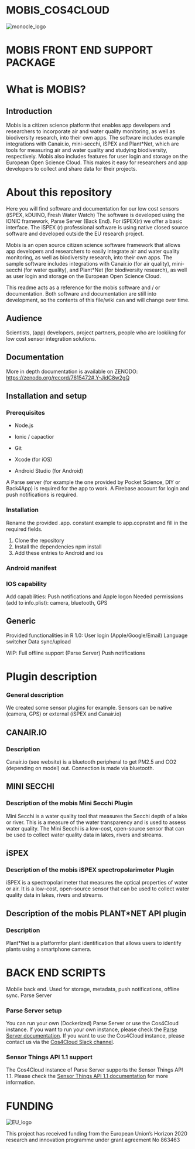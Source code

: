 # MOBIS_COS4CLOUD
![monocle_logo](https://cos4cloud-eosc.eu/wp-content/uploads/2020/07/logo-cos4cloud-middle.png)


# MOBIS FRONT END SUPPORT PACKAGE


# What is MOBIS?


## Introduction
Mobis is a citizen science platform that enables app developers and researchers to incorporate air and water quality monitoring, as well as biodiversity research, into their own apps. The software includes example integrations with Canair.io, mini-secchi, iSPEX and Plant*Net, which are tools for measuring air and water quality and studying biodiversity, respectively. 
Mobis also includes features for user login and storage on the European Open Science Cloud. This makes it easy for researchers and app developers to collect and share data for their projects.


# About this repository

Here you will find software and documentation for our low cost sensors (iSPEX, kDUINO, Fresh Water Watch)
The software is developed using the IONIC framework, Parse Server (Back End). 
For iSPEX(r) we offer a basic interface. The iSPEX (r) professional software is using native closed source software and developed outside the EU research project. 


Mobis is an open source citizen science software framework that allows app developers and researchers to easily integrate air and water quality monitoring, as well as biodiversity research, into their own apps. 
The sample software includes integrations with Canair.io (for air quality), mini-secchi (for water quality), and Plant*Net (for biodiversity research), as well as user login and storage on the European Open Science Cloud.

This readme acts as a reference for the mobis  software and / or documentation. Both software and documentation are still into development, so the contents of this file/wiki can and will change over time.


## Audience
Scientists,  (app) developers,  project partners, people who are lookikng for low cost sensor integration solutions.

## Documentation
More in depth documentation is available on ZENODO: https://zenodo.org/record/7615472#.Y-JidC8w2gQ

## Installation and setup
### Prerequisites
- Node.js
- Ionic / capactior

- Git
- Xcode (for iOS)
- Android Studio (for Android)

A Parse server (for example the one provided by Pocket Science, DIY or Back4App) is required for the app to work.
A Firebase account for login and push notifications is required.

### Installation

Rename the provided .app. constant example to app.copnstnt and fill in the required fields. 


1. Clone the repository
2. Install the dependencies 
	npm install
3.  Add these entries to Android and ios

### Android manifest

  <uses-permission android:name="android.permission.INTERNET"/>
  <uses-permission android:name="android.permission.ACCESS_COARSE_LOCATION"/>
  <uses-permission android:name="android.permission.ACCESS_FINE_LOCATION"/>
  <uses-permission android:name="android.permission.BLUETOOTH"/>
  <uses-permission android:name="android.permission.BLUETOOTH_SCAN"/>
  <uses-permission android:name="android.permission.BLUETOOTH_ADVERTISE"/>
  <uses-permission android:name="android.permission.CAMERA"/>
  <uses-permission android:name="android.permission.VIBRATE"/>
  <uses-permission android:name="android.permission.WRITE_EXTERNAL_STORAGE"/>

### IOS capability
Add capabilities: Push notifications and Apple logon
Needed permissions (add to info.plist): camera, bluetooth, GPS 





## Generic
Provided functionalities in R 1.0: 
User login (Apple/Google/Email)
Language switcher
Data sync/upload

WIP:
Full offline support (Parse Server)
Push notifications

# Plugin description
### General description
We created some sensor plugins for example. Sensors can be native (camera, GPS) or external (iSPEX and Canair.io)


## CANAIR.IO
### Description 
Canair.io (see website) is a bluetooth peripheral to get PM2.5 and CO2 (depending on model) out. Connection is made via bluetooth.

## MINI SECCHI
### Description of the mobis Mini Secchi Plugin
Mini Secchi is a water quality tool that measures the Secchi depth of a lake or river. This is a measure of the water transparency and is used to assess water quality. The Mini Secchi is a low-cost, open-source sensor that can be used to collect water quality data in lakes, rivers and streams.

## iSPEX
### Description of the mobis iSPEX spectropolarimeter Plugin

iSPEX is a spectropolarimeter that measures the optical properties of water or air. It is a low-cost, open-source sensor that can be used to collect water quality data in lakes, rivers and streams. 


##  Description of the mobis PLANT*NET API plugin
### Description 
Plant*Net is a platformfor plant identification
that allows users to identify plants using a smartphone camera.

# BACK END SCRIPTS

Mobile back end. Used for storage, metadata, push notifications, offline sync.
Parse Server 

### Parse Server setup
You can run your own (Dockerized) Parse Server or use the Cos4Cloud instance. 
If you want to run your own instance, please check the [Parse Server documentation](https://docs.parseplatform.org/parse-server/guide/). 
If you want to use the Cos4Cloud instance, please contact us via the [Cos4Cloud Slack channel](https://join.slack.com/t/cos4cloud/shared_invite/zt-8q3vzq1p-7b3hGdYk8jvRyRJd1Nn9gg). 


### Sensor Things API 1.1 support
The Cos4Cloud instance of Parse Server supports the Sensor Things API 1.1. 
Please check the [Sensor Things API 1.1 documentation](https://developers.sensorup.com/docs/#section/Introduction) for more information.

# FUNDING

![EU_logo](https://cos4cloud-eosc.eu/wp-content/uploads/2020/07/logo-eu.png)

This project has received funding from the European Union’s Horizon 2020 research and innovation programme under grant agreement No 863463



